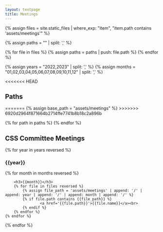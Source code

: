 ```yaml
---
layout: textpage
title: Meetings
---
```


<!-- PATH FORMAT:  assets/meetings/YYYY/MM/DD -->

{% assign files = site.static_files | where_exp: "item", "item.path contains 'assets/meetings'" %}

{% assign paths = "" | split: ',' %}

{% for file in files %}
    {% assign paths = paths | push: file.path %}
{% endfor %}

{% assign years = "2022,2023" | split: ',' %}
{% assign months = "01,02,03,04,05,06,07,08,09,10,11,12" | split: ',' %}

<<<<<<< HEAD
<h2>Paths</h2>
=======
{% assign base_path = "assets/meetings" %}
>>>>>>> 6920d2964f871664b2714ffe7741b8b18c2a896b

{% for path in paths %}
    <!-- Operations here to manipulate the paths -->
{% endfor %}

<h2>CSS Committee Meetings</h2>

<p>

{% for year in years reversed %}
    <h3>{{year}}</h3>
    {% for month in months reversed %}

        <h3>{{month}}</h3>
        {% for file in files reversed %}
            {% assign file_path = 'assets/meetings' | append: '/' | append: year | append: '/' | append: month | append: '/' %}
            {% if file.path contains {{file_path}} %}
                    <a href='{{file.path}}'>{{file.name}}</a><br>
            {% endif %}
        {% endfor %}
    {% endfor %}
{% endfor %}

</p>
